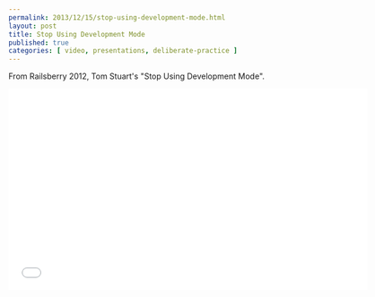 ```yaml
---
permalink: 2013/12/15/stop-using-development-mode.html
layout: post
title: Stop Using Development Mode
published: true
categories: [ video, presentations, deliberate-practice ]
---
```


From Railsberry 2012, Tom Stuart's "Stop Using Development Mode".

<iframe width="640" height="360" src="//www.youtube.com/embed/TQrEKwb5lR0?feature=player_detailpage" frameborder="0" allowfullscreen></iframe>
